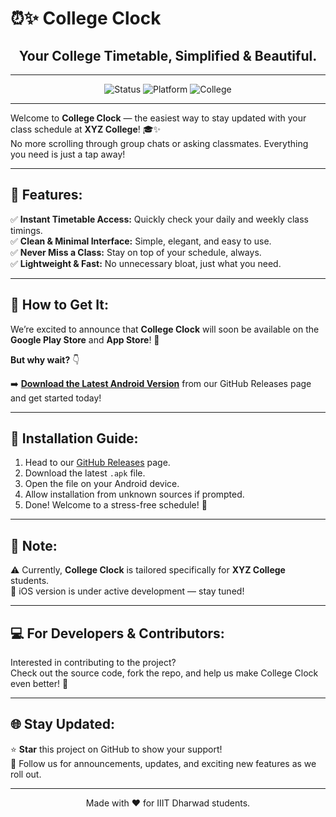 # ⏰✨ College Clock

<h2 align="center">Your College Timetable, Simplified & Beautiful.</h2>

---

<p align="center">
  <img src="https://img.shields.io/badge/Status-In%20Development-yellow" alt="Status">
  <img src="https://img.shields.io/badge/Platform-Mobile-blue" alt="Platform">
  <img src="https://img.shields.io/badge/Made%20for-IIIT%20Dharwad-purple" alt="College">
</p>

---

Welcome to **College Clock** — the easiest way to stay updated with your class schedule at **XYZ College**! 🎓✨  
No more scrolling through group chats or asking classmates. Everything you need is just a tap away!

---

## 🌟 Features:

✅ **Instant Timetable Access:** Quickly check your daily and weekly class timings.  
✅ **Clean & Minimal Interface:** Simple, elegant, and easy to use.  
✅ **Never Miss a Class:** Stay on top of your schedule, always.  
✅ **Lightweight & Fast:** No unnecessary bloat, just what you need.  

---

## 🚀 How to Get It:

We’re excited to announce that **College Clock** will soon be available on the **Google Play Store** and **App Store**! 🎉

**But why wait?** 👇

➡️ **[Download the Latest Android Version](https://github.com/your-repo/releases)** from our GitHub Releases page and get started today!

---

## 📲 Installation Guide:

1. Head to our [GitHub Releases](https://github.com/your-repo/releases) page.
2. Download the latest `.apk` file.
3. Open the file on your Android device.
4. Allow installation from unknown sources if prompted.
5. Done! Welcome to a stress-free schedule! 🎊

---

## 📌 Note:

⚠️ Currently, **College Clock** is tailored specifically for **XYZ College** students.  
📱 iOS version is under active development — stay tuned!

---

## 💻 For Developers & Contributors:

Interested in contributing to the project?  
Check out the source code, fork the repo, and help us make College Clock even better! 🚀

---

## 🌐 Stay Updated:

⭐ **Star** this project on GitHub to show your support!  
📢 Follow us for announcements, updates, and exciting new features as we roll out.

---

<p align="center">
  Made with ❤️ for IIIT Dharwad students.
</p>

